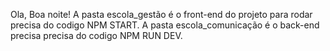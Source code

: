 Ola, Boa noite!
A pasta escola_gestão é o front-end do projeto para rodar precisa do codigo NPM START.
A pasta escola_comunicação é o back-end precisa precisa do codigo NPM RUN DEV.
